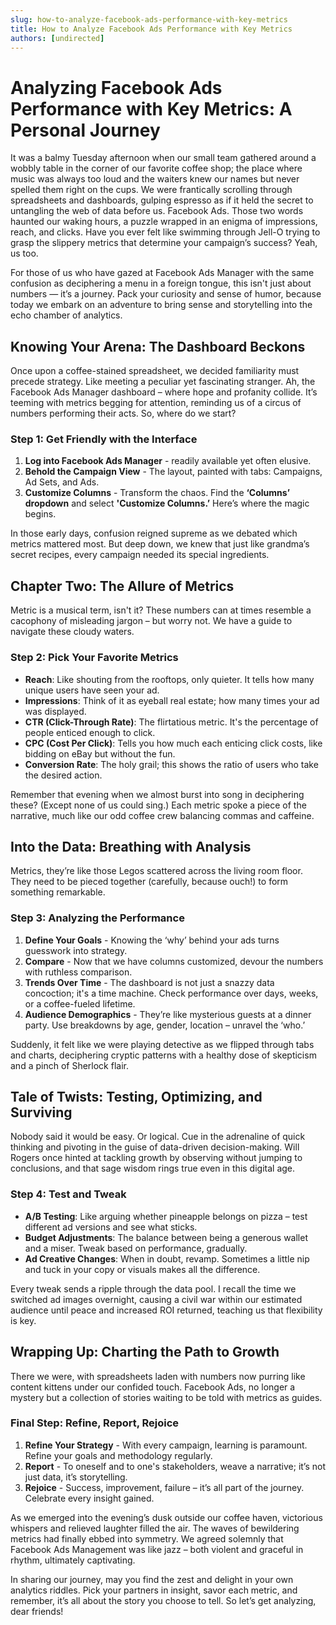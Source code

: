 ```yaml
---
slug: how-to-analyze-facebook-ads-performance-with-key-metrics
title: How to Analyze Facebook Ads Performance with Key Metrics
authors: [undirected]
---
```



# Analyzing Facebook Ads Performance with Key Metrics: A Personal Journey

It was a balmy Tuesday afternoon when our small team gathered around a wobbly table in the corner of our favorite coffee shop; the place where music was always too loud and the waiters knew our names but never spelled them right on the cups. We were frantically scrolling through spreadsheets and dashboards, gulping espresso as if it held the secret to untangling the web of data before us. Facebook Ads. Those two words haunted our waking hours, a puzzle wrapped in an enigma of impressions, reach, and clicks. Have you ever felt like swimming through Jell-O trying to grasp the slippery metrics that determine your campaign’s success? Yeah, us too.

For those of us who have gazed at Facebook Ads Manager with the same confusion as deciphering a menu in a foreign tongue, this isn't just about numbers — it’s a journey. Pack your curiosity and sense of humor, because today we embark on an adventure to bring sense and storytelling into the echo chamber of analytics.

## Knowing Your Arena: The Dashboard Beckons

Once upon a coffee-stained spreadsheet, we decided familiarity must precede strategy. Like meeting a peculiar yet fascinating stranger. Ah, the Facebook Ads Manager dashboard – where hope and profanity collide. It’s teeming with metrics begging for attention, reminding us of a circus of numbers performing their acts. So, where do we start?

### Step 1: Get Friendly with the Interface

1. **Log into Facebook Ads Manager** - readily available yet often elusive.
2. **Behold the Campaign View** - The layout, painted with tabs: Campaigns, Ad Sets, and Ads.
3. **Customize Columns** - Transform the chaos. Find the **‘Columns’ dropdown** and select **'Customize Columns.’** Here’s where the magic begins.

In those early days, confusion reigned supreme as we debated which metrics mattered most. But deep down, we knew that just like grandma’s secret recipes, every campaign needed its special ingredients.

## Chapter Two: The Allure of Metrics

Metric is a musical term, isn't it? These numbers can at times resemble a cacophony of misleading jargon – but worry not. We have a guide to navigate these cloudy waters.

### Step 2: Pick Your Favorite Metrics

- **Reach**: Like shouting from the rooftops, only quieter. It tells how many unique users have seen your ad.
- **Impressions**: Think of it as eyeball real estate; how many times your ad was displayed.
- **CTR (Click-Through Rate)**: The flirtatious metric. It's the percentage of people enticed enough to click.
- **CPC (Cost Per Click)**: Tells you how much each enticing click costs, like bidding on eBay but without the fun.
- **Conversion Rate**: The holy grail; this shows the ratio of users who take the desired action.

Remember that evening when we almost burst into song in deciphering these? (Except none of us could sing.) Each metric spoke a piece of the narrative, much like our odd coffee crew balancing commas and caffeine.

## Into the Data: Breathing with Analysis

Metrics, they’re like those Legos scattered across the living room floor. They need to be pieced together (carefully, because ouch!) to form something remarkable. 

### Step 3: Analyzing the Performance

1. **Define Your Goals** - Knowing the ‘why’ behind your ads turns guesswork into strategy.
2. **Compare** - Now that we have columns customized, devour the numbers with ruthless comparison. 
3. **Trends Over Time** - The dashboard is not just a snazzy data concoction; it's a time machine. Check performance over days, weeks, or a coffee-fueled lifetime.
4. **Audience Demographics** - They’re like mysterious guests at a dinner party. Use breakdowns by age, gender, location – unravel the ‘who.’

Suddenly, it felt like we were playing detective as we flipped through tabs and charts, deciphering cryptic patterns with a healthy dose of skepticism and a pinch of Sherlock flair.

## Tale of Twists: Testing, Optimizing, and Surviving

Nobody said it would be easy. Or logical. Cue in the adrenaline of quick thinking and pivoting in the guise of data-driven decision-making. Will Rogers once hinted at tackling growth by observing without jumping to conclusions, and that sage wisdom rings true even in this digital age.

### Step 4: Test and Tweak

- **A/B Testing**: Like arguing whether pineapple belongs on pizza – test different ad versions and see what sticks.
- **Budget Adjustments**: The balance between being a generous wallet and a miser. Tweak based on performance, gradually.
- **Ad Creative Changes**: When in doubt, revamp. Sometimes a little nip and tuck in your copy or visuals makes all the difference.

Every tweak sends a ripple through the data pool. I recall the time we switched ad images overnight, causing a civil war within our estimated audience until peace and increased ROI returned, teaching us that flexibility is key.

## Wrapping Up: Charting the Path to Growth

There we were, with spreadsheets laden with numbers now purring like content kittens under our confided touch. Facebook Ads, no longer a mystery but a collection of stories waiting to be told with metrics as guides.

### Final Step: Refine, Report, Rejoice

1. **Refine Your Strategy** - With every campaign, learning is paramount. Refine your goals and methodology regularly.
2. **Report** - To oneself and to one's stakeholders, weave a narrative; it’s not just data, it’s storytelling.
3. **Rejoice** - Success, improvement, failure – it’s all part of the journey. Celebrate every insight gained.

As we emerged into the evening’s dusk outside our coffee haven, victorious whispers and relieved laughter filled the air. The waves of bewildering metrics had finally ebbed into symmetry. We agreed solemnly that Facebook Ads Management was like jazz – both violent and graceful in rhythm, ultimately captivating.

In sharing our journey, may you find the zest and delight in your own analytics riddles. Pick your partners in insight, savor each metric, and remember, it’s all about the story you choose to tell. So let’s get analyzing, dear friends!